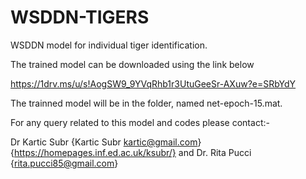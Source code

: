 # WSDDN-TIGERS
WSDDN model for individual tiger identification. 

The trained model can be downloaded using the link below

https://1drv.ms/u/s!AogSW9_9YVqRhb1r3UtuGeeSr-AXuw?e=SRbYdY

The trainned model will be in the folder, named net-epoch-15.mat. 

For any query related to this model and codes please contact:-

Dr Kartic Subr {Kartic Subr <kartic@gmail.com>}{https://homepages.inf.ed.ac.uk/ksubr/}
and 
Dr. Rita Pucci {rita.pucci85@gmail.com}







